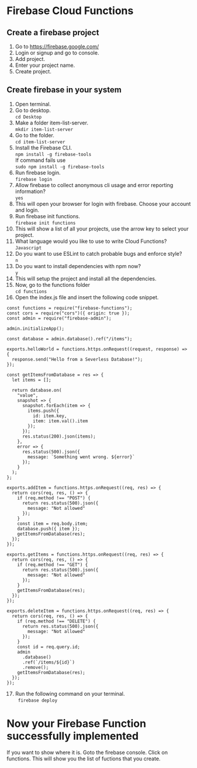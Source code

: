 # Firebase Cloud Functions

## Create a firebase project
1. Go to https://firebase.google.com/
2. Login or signup and go to console.
3. Add project.
4. Enter your project name.
5. Create project.

## Create firebase in your system
1. Open terminal.
2. Go to desktop.<br/>
`cd Desktop`<br/>
3. Make a folder item-list-server.<br/>
`mkdir item-list-server`<br/>
4. Go to the folder.<br/>
`cd item-list-server`<br/>
5. Install the Firebase CLI.<br/>
`npm install -g firebase-tools`<br/>
If command fails use <br/>
`sudo npm install -g firebase-tools`<br/>
6. Run firebase login.<br/>
`firebase login`<br/>
7. Allow firebase to collect anonymous cli usage and error reporting information?<br/>
`yes`<br/>
8. This will open your browser for login with firebase. Choose your account and login.
9. Run firebase init functions.<br/>
`firebase init functions`<br/>
10. This will show a list of all your projects, use the arrow key to select your project.
11. What language would you like to use to write Cloud Functions?<br/>
`Javascript`<br/>
12. Do you want to use ESLint to catch probable bugs and enforce style?<br/>
`n`<br/>
13. Do you want to install dependencies with npm now?<br/>
`y`<br/>
14. This will setup the project and install all the dependencies.
15. Now, go to the functions folder<br/>
`cd functions`<br/>
16. Open the index.js file and insert the following code snippet.
```
const functions = require("firebase-functions");
const cors = require("cors")({ origin: true });
const admin = require("firebase-admin");

admin.initializeApp();

const database = admin.database().ref("/items");

exports.helloWorld = functions.https.onRequest((request, response) => {
  response.send("Hello from a Severless Database!");
});

const getItemsFromDatabase = res => {
  let items = [];

  return database.on(
    "value",
    snapshot => {
      snapshot.forEach(item => {
        items.push({
          id: item.key,
          item: item.val().item
        });
      });
      res.status(200).json(items);
    },
    error => {
      res.status(500).json({
        message: `Something went wrong. ${error}`
      });
    }
  );
};

exports.addItem = functions.https.onRequest((req, res) => {
  return cors(req, res, () => {
    if (req.method !== "POST") {
      return res.status(500).json({
        message: "Not allowed"
      });
    }
    const item = req.body.item;
    database.push({ item });
    getItemsFromDatabase(res);
  });
});

exports.getItems = functions.https.onRequest((req, res) => {
  return cors(req, res, () => {
    if (req.method !== "GET") {
      return res.status(500).json({
        message: "Not allowed"
      });
    }
    getItemsFromDatabase(res);
  });
});

exports.deleteItem = functions.https.onRequest((req, res) => {
  return cors(req, res, () => {
    if (req.method !== "DELETE") {
      return res.status(500).json({
        message: "Not allowed"
      });
    }
    const id = req.query.id;
    admin
      .database()
      .ref(`/items/${id}`)
      .remove();
    getItemsFromDatabase(res);
  });
});
```
17. Run the following command on your terminal.<br/>
``` firebase deploy```

# Now your Firebase Function successfully implemented
 If you want to show where it is. Goto the firebase console. Click on functions. This will show you the list of fuctions that you create. 